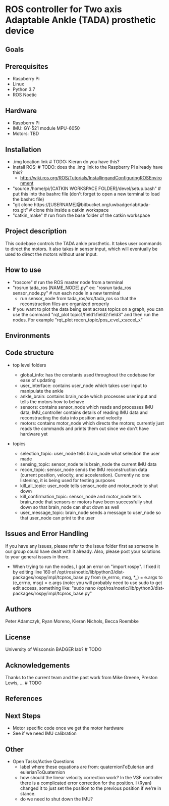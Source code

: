 # ROS controller for Two axis Adaptable Ankle (TADA) prosthetic device

## Goals

## Prerequisites
* Raspberry Pi
* Linux
* Python 3.7
* ROS Noetic

## Hardware
* Raspberry Pi
* IMU: GY-521 module MPU-6050
* Motors: TBD

## Installation
* .img location link # TODO: Kieran do you have this?
* Install ROS: # TODO: does the .img link to the Raspberry Pi already have this?
  * http://wiki.ros.org/ROS/Tutorials/InstallingandConfiguringROSEnvironment
* "source /home/pi/[CATKIN WORKSPACE FOLDER]/devel/setup.bash" # put this into
  the bashrc file (don't forget to open a new terminal to load the bashrc file)
* "git clone https://[USERNAME]@bitbucket.org/uwbadgerlab/tada-ros.git" # clone this
  inside a catkin workspace
* "catkin_make" # run from the base folder of the catkin workspace

## Project description
This codebase controls the TADA ankle prosthetic. It takes user commands to
direct the motors. It also takes in sensor input, which will eventually be
used to direct the motors without user input.

## How to use
* "roscore" # run the ROS master node from a terminal
* "rosrun tada_ros [NAME_NODE].py" ex: "rosrun tada_ros sensor_node.py" # run
   each node in a new terminal
  * run sensor_node from tada_ros/src/tada_ros so that the reconstruction files
    are organized properly
* If you want to plot the data being sent across topics on a graph, you can use
  the command "rqt_plot topic1/field1:field2:field3" and then run the nodes.
  For example "rqt_plot recon_topic/pos_x:vel_x:accel_x"

## Environments

## Code structure
* top level folders
  * global_info: has the constants used throughout the codebase for ease of
    updating
  * user_interface: contains user_node which takes user input to manipulate the
    ankle
  * ankle_brain: contains brain_node which processes user input and tells the
    motors how to behave
  * sensors: contains sensor_node which reads and processes IMU data;
    IMU_controller contains details of reading IMU data and reconstructing the
    data into position and velocity
  * motors: contains motor_node which directs the motors;
    currently just reads the commands and prints them out since we don't have
    hardware yet

* topics
  * selection_topic: user_node tells brain_node what selection the user made
  * sensing_topic: sensor_node tells brain_node the current IMU data
  * recon_topic: sensor_node sends the IMU reconstruction data (current
    position, velocity, and acceleration). Currently no one listening,
    it is being used for testing purposes
  * kill_all_topic: user_node tells sensor_node and motor_node to shut down
  * kill_confirmation_topic: sensor_node and motor_node tells brain_node that
    sensors or motors have been successfully shut down so that brain_node can
    shut down as well
  * user_message_topic: brain_node sends a message to user_node so that user_node
    can print to the user

## Issues and Error Handling
If you have any issues, please refer to the issue folder first as someone in our group could have dealt with it already. Also, please post your solutions to your general issues in there.

* When trying to run the nodes, I got an error on "import rospy".
I fixed it by editing line 160 of
/opt/ros/noetic/lib/python3/dist-packages/rospy/impl/tcpros_base.py
from (e_errno, msg, *_) = e.args to (e_errno, msg) = e.args
(note: you will probably need to use sudo to get edit access, something like:
"sudo nano /opt/ros/noetic/lib/python3/dist-packages/rospy/impl/tcpros_base.py"

## Authors
Peter Adamczyk, Ryan Moreno, Kieran Nichols, Becca Roembke

## License
University of Wisconsin BADGER lab? # TODO

## Acknowledgements
Thanks to the current team and the past work from Mike Greene, Preston Lewis,
... # TODO

## References

## Next Steps
* Motor specific code once we get the motor hardware
* See if we need IMU calibration

## Other
* Open Tasks/Active Questions
  * label where these equations are from: quaternionToEulerian and eulerianToQuaternion
  * how should the linear velocity correction work? In the VSF controller there is
    a complicated error correction for the position. I (Ryan) changed it to just
    set the position to the previous position if we're in stance.
  * do we need to shut down the IMU?
